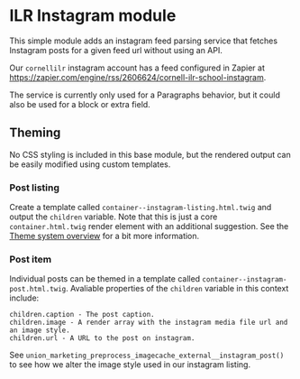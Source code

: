 # ILR Instagram module

This simple module adds an instagram feed parsing service that fetches Instagram posts for a given feed url without using an API.

Our `cornellilr` instagram account has a feed configured in Zapier at https://zapier.com/engine/rss/2606624/cornell-ilr-school-instagram.

The service is currently only used for a Paragraphs behavior, but it could also be used for a block or extra field.

## Theming

No CSS styling is included in this base module, but the rendered output can be easily modified using custom templates.

### Post listing

Create a template called `container--instagram-listing.html.twig` and output the `children` variable. Note that this is just a core `container.html.twig` render element with an additional suggestion. See the [Theme system overview][] for a bit more information.

### Post item

Individual posts can be themed in a template called `container--instagram-post.html.twig`. Avaliable properties of the `children` variable in this context include:

```
children.caption - The post caption.
children.image - A render array with the instagram media file url and an image style.
children.url - A URL to the post on instagram.
```

See `union_marketing_preprocess_imagecache_external__instagram_post()` to see how we alter the image style used in our instagram listing.

[Theme system overview]: https://api.drupal.org/api/drupal/core!lib!Drupal!Core!Render!theme.api.php/group/themeable/9.1.x#sec_preprocess_templates
